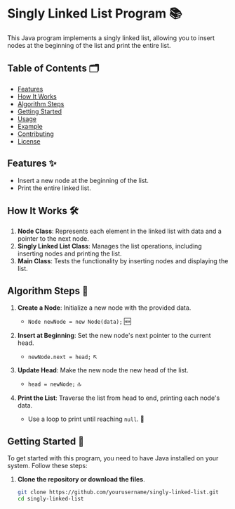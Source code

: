 # Singly Linked List Program 📚

This Java program implements a singly linked list, allowing you to insert nodes at the beginning of the list and print the entire list.

## Table of Contents 🗂️
- [Features](#features)
- [How It Works](#how-it-works)
- [Algorithm Steps](#algorithm-steps)
- [Getting Started](#getting-started)
- [Usage](#usage)
- [Example](#example)
- [Contributing](#contributing)
- [License](#license)

## Features ✨
- Insert a new node at the beginning of the list.
- Print the entire linked list.

## How It Works 🛠️
1. **Node Class**: Represents each element in the linked list with data and a pointer to the next node.
2. **Singly Linked List Class**: Manages the list operations, including inserting nodes and printing the list.
3. **Main Class**: Tests the functionality by inserting nodes and displaying the list.

## Algorithm Steps 🧩
1. **Create a Node**: Initialize a new node with the provided data.
   - `Node newNode = new Node(data);` 🆕
  
2. **Insert at Beginning**: Set the new node's next pointer to the current head.
   - `newNode.next = head;` ↖️
  
3. **Update Head**: Make the new node the new head of the list.
   - `head = newNode;` 🔝

4. **Print the List**: Traverse the list from head to end, printing each node's data.
   - Use a loop to print until reaching `null`. 🔄

## Getting Started 🚀
To get started with this program, you need to have Java installed on your system. Follow these steps:

1. **Clone the repository or download the files**.
   ```bash
   git clone https://github.com/yourusername/singly-linked-list.git
   cd singly-linked-list
